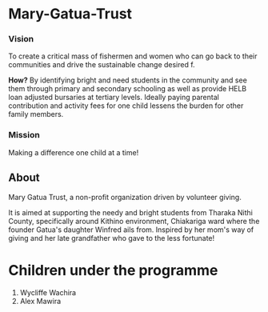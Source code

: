 # Mary-Gatua-Trust
### Vision
To create a critical mass of fishermen and women who can go back to their communities and drive the sustainable change desired f.

**How?**
By identifying bright and need students in the community and see them through primary and secondary schooling as well as provide HELB loan adjusted bursaries at tertiary levels. Ideally paying parental contribution and activity fees for one child lessens the burden for other family members.

### Mission
Making a difference one child at a time!

## About
Mary Gatua Trust, a non-profit organization driven by volunteer giving.

It is aimed at supporting the needy and bright students from Tharaka Nithi County, specifically around Kithino environment, Chiakariga ward where the founder Gatua's daughter  Winfred ails from. Inspired by her mom's way of giving and her late grandfather who gave to the less fortunate!


# Children under the programme

1. Wycliffe Wachira
2. Alex Mawira
